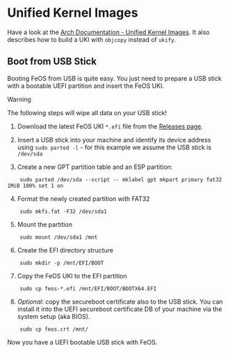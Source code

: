 Unified Kernel Images
=====================

Have a look at the [Arch Documentation - Unified Kernel Images](https://wiki.archlinux.org/title/Unified_kernel_image).
It also describes how to build a UKI with `objcopy` instead of `ukify`.

## Boot from USB Stick
Booting FeOS from USB is quite easy. You just need to prepare a USB stick with a bootable UEFI partition and insert the FeOS UKI.

> [!WARNING]
> The following steps will wipe all data on your USB stick!

1. Download the latest FeOS UKI `*.efi` file from the [Releases page](https://github.com/maltej/feos/releases).

2. Insert a USB stick into your machine and identify its device address using `sudo parted -l` - for this example we assume the USB stick is `/dev/sda`

3. Create a new GPT partition table and an ESP partition:
```
    sudo parted /dev/sda --script -- mklabel gpt mkpart primary fat32 1MiB 100% set 1 on
```

4. Format the newly created partition with FAT32
```
    sudo mkfs.fat -F32 /dev/sda1
```

5. Mount the partition
```
    sudo mount /dev/sda1 /mnt
```

6. Create the EFI directory structure
```
    sudo mkdir -p /mnt/EFI/BOOT
```

7. Copy the FeOS UKI to the EFI partition
```
    sudo cp feos-*.efi /mnt/EFI/BOOT/BOOTX64.EFI
```

8. *Optional*: copy the secureboot certificate also to the USB stick. You can install it into the UEFI secureboot certificate DB of your machine via the system setup (aka BIOS).
```
    sudo cp feos.crt /mnt/
```

Now you have a UEFI bootable USB stick with FeOS.